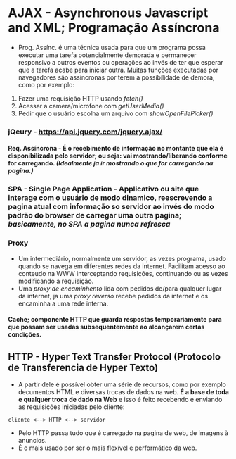 # AJAX - Asynchronous Javascript and XML; Programação Assíncrona   

- Prog. Assínc. é uma técnica usada para que um programa possa executar uma tarefa potencialmente demorada e permanecer responsivo a outros eventos ou operações ao invés de ter que esperar que a tarefa acabe para iniciar outra. Muitas funções executadas por navegadores são assíncronas por terem a possibilidade de demora, como por exemplo:   

1. Fazer uma requisição HTTP usando *fetch()*
2. Acessar a camera/microfone com *getUserMedia()*
3. Pedir que o usuário escolha um arquivo com *showOpenFilePicker()*    

### jQeury - https://api.jquery.com/jquery.ajax/

#### Req. Assíncrona -  É o recebimento de informação no montante que ela é disponibilizada pelo servidor; ou seja: vai mostrando/liberando conforme for carregando. *(Idealmente ja ir mostrando o que for carregando na pagina.)*

### SPA - Single Page Application - Applicativo ou site que interage com o usuário de modo dinamico, reescrevendo a pagina atual com informação so servidor ao invés do modo padrão do browser de carregar uma outra pagina; *basicamente, no SPA a pagina nunca refresca*

### Proxy   

- Um intermediário, normalmente um servidor, as vezes programa, usado quando se navega em diferentes redes da internet. Facilitam acesso ao conteudo na WWW interceptando requisições, continuando ou as vezes modificando a requisição.
- Uma *proxy de encaminhento* lida com pedidos de/para qualquer lugar da internet, ja uma *proxy reverso* recebe pedidos da internet e os encaminha a uma rede interna.

#### Cache; componente HTTP que guarda respostas temporariamente para que possam ser usadas subsequentemente ao alcançarem certas condições.    

## HTTP - Hyper Text Transfer Protocol (Protocolo de Transferencia de Hyper Texto)   

- A partir dele é possível obter uma série de recursos, como por exemplo decumentos HTML e diversas trocas de dados na web. **É a base de toda e qualquer troca de dado na Web** e isso é feito recebendo e enviando as requisições iniciadas pelo cliente:
```
cliente <--> HTTP <--> servidor
```
- Pelo HTTP passa tudo que é carregado na pagina de web, de imagens à anuncios.
- É o mais usado por ser o mais flexível e performático da web.  